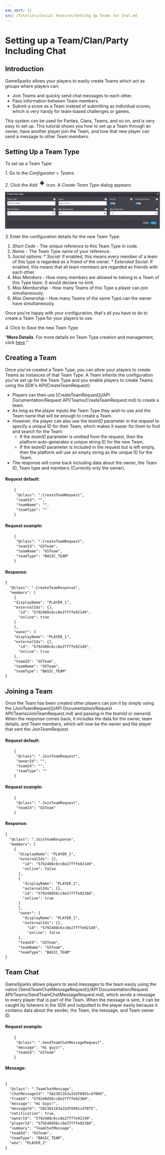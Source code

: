 ```yaml
---
nav_sort: 11
src: /Tutorials/Social Features/Setting Up Teams for Chat.md
---
```


# Setting up a Team/Clan/Party Including Chat

## Introduction

GameSparks allows your players to easily create Teams which act as groups where players can:
* Join Teams and quickly send chat messages to each other.
* Pass information between Team members.
* Submit a score as a Team instead of submitting as individual scores, which is very handy for team-based challenges or games.

This system can be used for Parties, Clans, Teams, and so on, and is very easy to set up. This tutorial shows you how to set up a Team through an owner, have another player join the Team, and how that new player can send a message to other Team members.

## Setting Up a Team Type

To set up a Team Type:

*1.* Go to the *Configurator > Teams*.

*2.* Click the *Add* ![](/img/fa/plus.png) icon. A *Create Team Type* dialog appears:

![](img/Partchat/2.png)

*3.* Enter the configuration details for the new Team Type:

  1. *Short Code* - The unique reference to this Team Type in code.
  2. *Name* - The Team Type name of your reference.
  3. *Social* options:
    * *Social*: If enabled, this means every member of a team of this type is regarded as a friend of the owner.
    * *Extended Social*: If enabled, this means that all team members are regarded as friends with each other.
  4. *Max Members* - How many members are allowed to belong to a Team of this Type team. 0 would declare no limit.
  5. *Max Membership* - How many Teams of this Type a player can join simultaneously.
  6. *Max Ownership* - How many Teams of the same Type can the owner have simultaneously.

Once you're happy with your configuration, that's all you have to do to create a Team Type for your players to use.

*4.* Click to *Save* the new Team Type.

<q>**More Details**. For more details on Team Type creation and management, click [here](/Documentation/Configurator/Teams.md).</q>
 
## Creating a Team

Once you've created a Team Type, you can allow your players to create Teams as instances of that Team Type. A Team inherits the configuration you've set up for the Team Type and you enable players to create Teams using the SDK's API(CreateTeamRequest):
* Players can then use [CreateTeamRequest](/API Documentation/Request API/Teams/CreateTeamRequest.md) to create a team.
* As long as the player inputs the Team Type they wish to use and the Team name that will be enough to create a Team.
* However, the player can also use the *teamID* parameter in the request to specify a unique ID for their Team, which makes it easier for them to find and search for the Team:
  * If the *teamID* parameter is omitted from the request, then the platform auto-generates a unique string ID for the new Team.
  * If the *teamID* parameter is included in the request but is left empty, then the platform will use an empty string as the unique ID for the Team.
* The response will come back including data about the owner, the Team ID, Team type and members (Currently only the owner).


#### Request default:

```
    {
     "@class": ".CreateTeamRequest",
     "teamId": "",
     "teamName": "",
     "teamType": ""
    }

```

#### Request example:

```
    {
     "@class": ".CreateTeamRequest",
     "teamId": "GSTeam",
     "teamName": "GSTeam",
     "teamType": "BASIC_TEAM"
    }

```

#### Response:

```
{
  "@class": ".CreateTeamResponse",
  "members": [
    {
    "displayName": "PLAYER_1",
    "externalIds": {},
      "id": "5792408c6cc8e27fffe92149",
      "online": true
    }
    ],
    "owner": {
    "displayName": "PLAYER_1",
    "externalIds": {},
      "id": "5792408c6cc8e27fffe92149",
      "online": true
    },
    "teamId": "GSTeam",
    "teamName": "GSTeam",
    "teamType": "BASIC_TEAM"
}

```

## Joining a Team

Once the Team has been created other players can join it by simply using the [JoinTeamRequest](/API Documentation/Request API/Teams/JoinTeamRequest.md) and passing in the *teamId* or *ownerId*. When the response comes back, it includes the data for the owner, team details, and Team members, which will now be the owner and the player that sent the *JoinTeamRequest*.

#### Request default:

```
    {
     "@class": ".JoinTeamRequest",
     "ownerId": "",
     "teamId": "",
     "teamType": ""
    }

```

#### Request example:

```
    {
     "@class": ".JoinTeamRequest",
     "teamId": "GSTeam"
    }

```

#### Response:

```
{
  "@class": ".JoinTeamResponse",
  "members": [
    {
      "displayName": "PLAYER_1",
      "externalIds": {},
        "id": "5792408c6cc8e27fffe92149",
        "online": false
      },
      {
        "displayName": "PLAYER_2",
        "externalIds": {},
        "id": "579240d56cc8e27fffe92360",
        "online": true
      }
      ],
      "owner": {
        "displayName": "PLAYER_1",
        "externalIds": {},
          "id": "5792408c6cc8e27fffe92149",
          "online": false
      },
      "teamId": "GSTeam",
      "teamName": "GSTeam",
      "teamType": "BASIC_TEAM"
}

```



## Team Chat

GameSparks allows players to send messages to the team easily using the native [SendTeamChatMessageRequest](/API Documentation/Request API/Teams/SendTeamChatMessageRequest.md), which sends a message to every player that is part of the Team. When the message is sent, it can be caught by listeners in the SDK and outputted to the player easily because it contains data about the sender, the Team, the message, and Team owner ID.


#### Request example:

```
    {
     "@class": ".SendTeamChatMessageRequest",
     "message": "Hi guys!",
     "teamId": "GSTeam"
    }

```

#### Message:

```

{
  "@class": ".TeamChatMessage",
  "chatMessageId": "582301163a32df0491c47069",
  "fromId": "579240d56cc8e27fffe92360",
  "message": "Hi Guys!",
  "messageId": "582301163a32df0491c47075",
  "notification": true,
  "ownerId": "5792408c6cc8e27fffe92149",
  "playerId": "579240d56cc8e27fffe92360",
  "summary": "TeamChatMessage",
  "teamId": "GSTeam",
  "teamType": "BASIC_TEAM",
  "who": "PLAYER_2"
}

```
